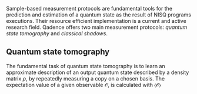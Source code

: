 Sample-based measurement protocols are fundamental tools for the prediction and estimation of a quantum state as the result of NISQ programs executions. Their resource efficient implementation is a current and active research field. Qadence offers two main measurement protocols: _quantum state tomography_ and _classical shadows_.

## Quantum state tomography

The fundamental task of quantum state tomography is to learn an approximate description of an output quantum state described by a density matrix $\rho$, by repeatedly measuring a copy on a chosen basis. The expectation value of a given observable $\mathcal{\hat{O}}$, is calculated with $\langle \mathcal{\hat{O}} \rangle$
